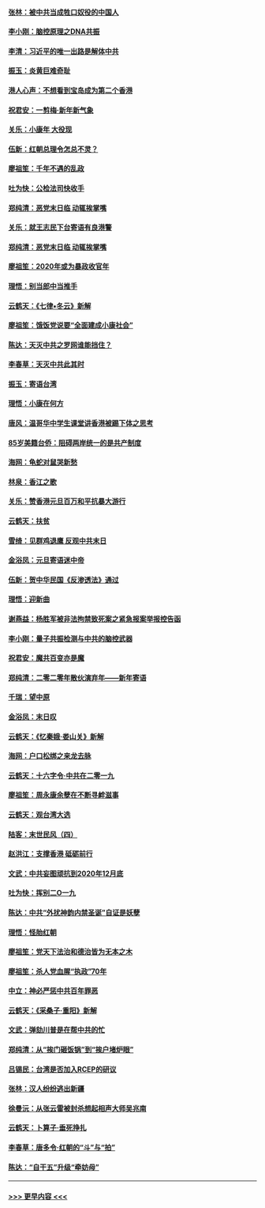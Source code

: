 #### [张林：被中共当成牲口奴役的中国人](../pages/nsc993/n11782397.md?t=01110122) 
#### [李小刚：脑控原理之DNA共振](../pages/nsc993/n11780962.md?t=01110122) 
#### [李清：习近平的唯一出路是解体中共](../pages/nsc993/n11780866.md?t=01110122) 
#### [振玉：炎黄巨难奇耻](../pages/nsc993/n11779632.md?t=01110122) 
#### [港人心声：不想看到宝岛成为第二个香港](../pages/nsc993/n11778817.md?t=01110122) 
#### [祝君安：一剪梅‧新年新气象](../pages/nsc993/n11776340.md?t=01110122) 
#### [关乐：小康年 大役现](../pages/nsc993/n11774213.md?t=01110122) 
#### [伍新：红朝总理令怎总不灵？](../pages/nsc993/n11770813.md?t=01110122) 
#### [廖祖笙：千年不遇的乱政](../pages/nsc993/n11770373.md?t=01110122) 
#### [吐为快：公检法司快收手](../pages/nsc993/n11770359.md?t=01110122) 
#### [郑纯清：恶党末日临 动辄挨掌嘴](../pages/nsc993/n11769912.md?t=01110122) 
#### [关乐：就王志民下台寄语有良港警](../pages/nsc993/n11769903.md?t=01110122) 
#### [郑纯清：恶党末日临 动辄挨掌嘴](../pages/nsc993/n11769356.md?t=01110122) 
#### [廖祖笙：2020年或为暴政收官年](../pages/nsc993/n11768216.md?t=01110122) 
#### [理悟：别当郎中当推手](../pages/nsc993/n11768243.md?t=01110122) 
#### [云鹤天：《七律▪冬云》新解](../pages/nsc993/n11768204.md?t=01110122) 
#### [廖祖笙：饿饭党说要“全面建成小康社会”](../pages/nsc993/n11767482.md?t=01110122) 
#### [陈达：天灭中共之罗网谁能挡住？](../pages/nsc993/n11767465.md?t=01110122) 
#### [李春草：天灭中共此其时](../pages/nsc993/n11767452.md?t=01110122) 
#### [振玉：寄语台湾](../pages/nsc993/n11767432.md?t=01110122) 
#### [理悟：小康在何方](../pages/nsc993/n11767394.md?t=01110122) 
#### [唐风：温哥华中学生课堂讲香港被踢下体之思考](../pages/nsc993/n11766848.md?t=01110122) 
#### [85岁美籍台侨：阻碍两岸统一的是共产制度](../pages/nsc993/n11765043.md?t=01110122) 
#### [海网：龟蛇对鼠哭新愁](../pages/nsc993/n11764895.md?t=01110122) 
#### [林泉：香江之歌](../pages/nsc993/n11764415.md?t=01110122) 
#### [关乐：赞香港元旦百万和平抗暴大游行](../pages/nsc993/n11764382.md?t=01110122) 
#### [云鹤天：扶贫](../pages/nsc993/n11764245.md?t=01110122) 
#### [雪绮：见群鸡退鹰  反观中共末日](../pages/nsc993/n11762112.md?t=01110122) 
#### [金浴凤：元旦寄语迷中帝](../pages/nsc993/n11761788.md?t=01110122) 
#### [伍新：贺中华民国《反渗透法》通过](../pages/nsc993/n11761994.md?t=01110122) 
#### [理悟：迎新曲](../pages/nsc993/n11761152.md?t=01110122) 
#### [谢燕益：杨胜军被非法拘禁致死案之紧急报案举报控告函](../pages/nsc993/n11756134.md?t=01110122) 
#### [李小刚：量子共振检测与中共的脑控武器](../pages/nsc993/n11754518.md?t=01110122) 
#### [祝君安：魔共百变亦是魔](../pages/nsc993/n11754469.md?t=01110122) 
#### [郑纯清：二零二零年散伙演弃年——新年寄语](../pages/nsc993/n11754195.md?t=01110122) 
#### [千瑞：望中原](../pages/nsc993/n11754159.md?t=01110122) 
#### [金浴凤：末日叹](../pages/nsc993/n11752359.md?t=01110122) 
#### [云鹤天：《忆秦娥‧娄山关》新解](../pages/nsc993/n11752348.md?t=01110122) 
#### [海网：户口松绑之来龙去脉](../pages/nsc993/n11752328.md?t=01110122) 
#### [云鹤天：十六字令‧中共在二零一九](../pages/nsc993/n11752305.md?t=01110122) 
#### [廖祖笙：周永康余孽在不断寻衅滋事](../pages/nsc993/n11751013.md?t=01110122) 
#### [云鹤天：观台湾大选](../pages/nsc993/n11751007.md?t=01110122) 
#### [陆客：末世民风（四）](../pages/nsc993/n11749203.md?t=01110122) 
#### [赵洪江：支撑香港 砥砺前行](../pages/nsc993/n11748482.md?t=01110122) 
#### [文武：中共妄图顽抗到2020年12月底](../pages/nsc993/n11748446.md?t=01110122) 
#### [吐为快：挥别二O一九](../pages/nsc993/n11748411.md?t=01110122) 
#### [陈达：中共“外扰神韵内禁圣诞”自证是妖孽](../pages/nsc993/n11748226.md?t=01110122) 
#### [理悟：怪胎红朝](../pages/nsc993/n11748206.md?t=01110122) 
#### [廖祖笙：党天下法治和德治皆为无本之木](../pages/nsc993/n11748135.md?t=01110122) 
#### [廖祖笙：杀人党血腥“执政”70年](../pages/nsc993/n11745144.md?t=01110122) 
#### [中立：神必严惩中共百年罪恶](../pages/nsc993/n11744970.md?t=01110122) 
#### [云鹤天：《采桑子‧重阳》新解](../pages/nsc993/n11744948.md?t=01110122) 
#### [文武：弹劾川普是在帮中共的忙](../pages/nsc993/n11744758.md?t=01110122) 
#### [郑纯清：从“挨门砸饭锅”到“挨户堵炉眼”](../pages/nsc993/n11744745.md?t=01110122) 
#### [吕锡民：台湾是否加入RCEP的研议](../pages/nsc993/n11744701.md?t=01110122) 
#### [张林：汉人纷纷逃出新疆](../pages/nsc993/n11743530.md?t=01110122) 
#### [徐曼沅：从张云雷被封杀想起相声大师吴兆南](../pages/nsc993/n11741816.md?t=01110122) 
#### [云鹤天：卜算子‧垂死挣扎](../pages/nsc993/n11739956.md?t=01110122) 
#### [李春草：唐多令‧红朝的“斗”与“拍”](../pages/nsc993/n11739830.md?t=01110122) 
#### [陈达：“自干五”升级“牵妨母”](../pages/nsc993/n11739724.md?t=01110122) 

----
#### [ >>> 更早内容 <<< ](../indexes/nsc993-earlier.md)
